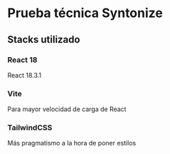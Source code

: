 # Prueba técnica Syntonize

## Stacks utilizado

### React 18

React 18.3.1

### Vite

Para mayor velocidad de carga de React

### TailwindCSS

Más pragmatismo a la hora de poner estilos
